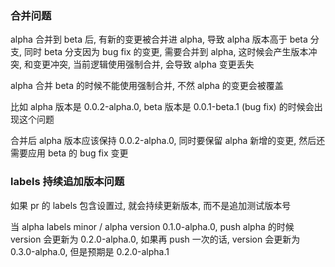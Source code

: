 ### 合并问题

alpha 合并到 beta 后, 有新的变更被合并进 alpha, 导致 alpha 版本高于 beta 分支, 同时 beta 分支因为 bug fix 的变更, 需要合并到 alpha, 这时候会产生版本冲突, 和变更冲突, 当前逻辑使用强制合并, 会导致 alpha 变更丢失

alpha 合并 beta 的时候不能使用强制合并, 不然 alpha 的变更会被覆盖

比如 alpha 版本是 0.0.2-alpha.0, beta 版本是 0.0.1-beta.1 (bug fix) 的时候会出现这个问题

合并后 alpha 版本应该保持 0.0.2-alpha.0, 同时要保留 alpha 新增的变更, 然后还需要应用 beta 的 bug fix 变更

### labels 持续追加版本问题

如果 pr 的 labels 包含设置过, 就会持续更新版本, 而不是追加测试版本号

当 alpha labels minor / alpha version 0.1.0-alpha.0, push alpha 的时候 version 会更新为 0.2.0-alpha.0, 如果再 push 一次的话, version 会更新为 0.3.0-alpha.0, 但是预期是 0.2.0-alpha.1
